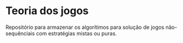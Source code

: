 # Teoria dos jogos

Repositório para armazenar os algorítimos para solução de jogos não-sequẽnciais com estratégias mistas ou puras.
